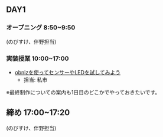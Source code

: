 ## DAY1

### オープニング 8:50~9:50

(のびすけ、伴野担当)

### 実装授業 10:00~17:00

- [obnizを使ってセンサーやLEDを試してみよう](./dev_lesson)
    - 担当: 私市

※最終制作についての案内も1日目のどこかでやっておきたいです。

## 締め 17:00~17:20

(のびすけ、伴野担当)
